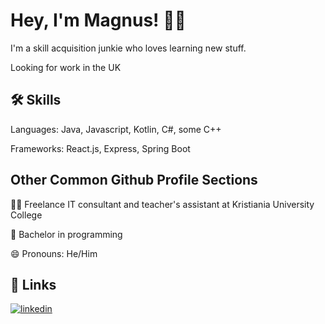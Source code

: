 # Hey, I'm Magnus! ✌🏼
I'm a skill acquisition junkie who loves learning new stuff.

Looking for work in the UK


## 🛠 Skills
Languages: Java, Javascript, Kotlin, C#, some C++

Frameworks: React.js, Express, Spring Boot


## Other Common Github Profile Sections
👩‍💻 Freelance IT consultant and teacher's assistant at Kristiania University College

🧠 Bachelor in programming

😄 Pronouns: He/Him


## 🔗 Links
<!--[![portfolio](https://img.shields.io/badge/my_portfolio-000?style=for-the-badge&logo=ko-fi&logoColor=white)](LINK HERE)
[![twitter](https://img.shields.io/badge/twitter-1DA1F2?style=for-the-badge&logo=twitter&logoColor=white)](LINK HERE)-->

[![linkedin](https://img.shields.io/badge/linkedin-0A66C2?style=for-the-badge&logo=linkedin&logoColor=white)](https://www.linkedin.com/in/magnus-hodne-253b29141)
